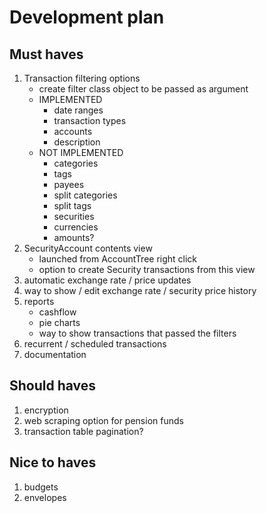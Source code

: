 # Development plan

## Must haves

1. Transaction filtering options
    - create filter class object to be passed as argument
    - IMPLEMENTED
        - date ranges
        - transaction types
        - accounts
        - description
    - NOT IMPLEMENTED
        - categories
        - tags
        - payees
        - split categories
        - split tags
        - securities
        - currencies
        - amounts?
1. SecurityAccount contents view
    - launched from AccountTree right click
    - option to create Security transactions from this view
1. automatic exchange rate / price updates
1. way to show / edit exchange rate / security price history
1. reports
    - cashflow
    - pie charts
    - way to show transactions that passed the filters
1. recurrent / scheduled transactions
1. documentation

## Should haves

1. encryption
1. web scraping option for pension funds
1. transaction table pagination?

## Nice to haves

1. budgets
1. envelopes
